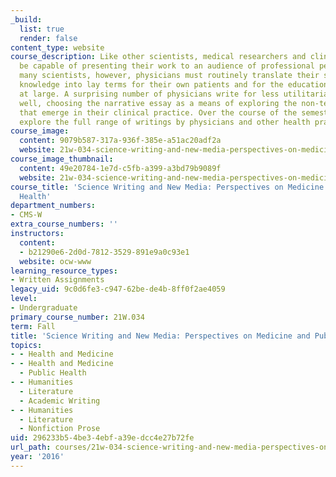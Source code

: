 ```yaml
---
_build:
  list: true
  render: false
content_type: website
course_description: Like other scientists, medical researchers and clinicians must
  be capable of presenting their work to an audience of professional peers. Unlike
  many scientists, however, physicians must routinely translate their sophisticated
  knowledge into lay terms for their own patients and for the education of the public
  at large. A surprising number of physicians write for less utilitarian reasons as
  well, choosing the narrative essay as a means of exploring the non-technical issues
  that emerge in their clinical practice. Over the course of the semester, we will
  explore the full range of writings by physicians and other health practitioners.
course_image:
  content: 9079b587-317a-936f-385e-a51ac20adf2a
  website: 21w-034-science-writing-and-new-media-perspectives-on-medicine-and-public-health-fall-2016
course_image_thumbnail:
  content: 49e20784-1e7d-c5fb-a399-a3bd79b9089f
  website: 21w-034-science-writing-and-new-media-perspectives-on-medicine-and-public-health-fall-2016
course_title: 'Science Writing and New Media: Perspectives on Medicine and Public
  Health'
department_numbers:
- CMS-W
extra_course_numbers: ''
instructors:
  content:
  - b21290e6-2d0d-7812-3529-891e9a0c93e1
  website: ocw-www
learning_resource_types:
- Written Assignments
legacy_uid: 9c0d6fe3-c947-62be-de4b-8ff0f2ae4059
level:
- Undergraduate
primary_course_number: 21W.034
term: Fall
title: 'Science Writing and New Media: Perspectives on Medicine and Public Health'
topics:
- - Health and Medicine
- - Health and Medicine
  - Public Health
- - Humanities
  - Literature
  - Academic Writing
- - Humanities
  - Literature
  - Nonfiction Prose
uid: 296233b5-4be3-4ebf-a39e-dcc4e27b72fe
url_path: courses/21w-034-science-writing-and-new-media-perspectives-on-medicine-and-public-health-fall-2016
year: '2016'
---
```

